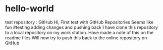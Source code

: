 # hello-world
test repository : GitHub
Hi,
First test with GitHub Repositories
Seems like fun
#testing adding changes and pushing back
I have clone this repository to a local repository on my work station.
Have made a note of this on the readme files
Will now try to push this back to the online repository on GitHub
